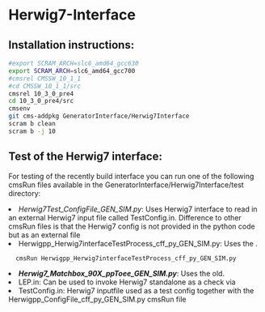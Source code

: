# Herwig7-Interface

## Installation instructions:
```bash
#export SCRAM_ARCH=slc6_amd64_gcc630
export SCRAM_ARCH=slc6_amd64_gcc700
#cmsrel CMSSW_10_1_1
#cd CMSSW_10_1_1/src
cmsrel 10_3_0_pre4 
cd 10_3_0_pre4/src
cmsenv
git cms-addpkg GeneratorInterface/Herwig7Interface
scram b clean
scram b -j 10
```
## Test of the Herwig7 interface:
<par>For testing of the recently build interface you can run one of the following cmsRun files available in the GeneratorInterface/Herwig7Interface/test directory:</par>


<!--li is listing-->

<li><i>Herwig7Test_ConfigFile_GEN_SIM.py</i>: Uses Herwig7 interface to read in an external Herwig7 input file called TestConfig.in. Difference to other cmsRun files is that the Herwig7 config is not provided in the python code but as an external file</li>
  
  
<li>Herwigpp_Herwig7interfaceTestProcess_cff_py_GEN_SIM.py: Uses the .  </li>
  
```bash
  cmsRun Herwigpp_Herwig7interfaceTestProcess_cff_py_GEN_SIM.py
```

<li><b><i>Herwig7_Matchbox_90X_ppToee_GEN_SIM.py</i></b>: Uses the old.</li>

<li>LEP.in: Can be used to invoke Herwig7 standalone as a check via</li>

<li>TestConfig.in: Herwig7 inputfile used as a test config together with the Herwigpp_ConfigFile_cff_py_GEN_SIM.py cmsRun file</li>

